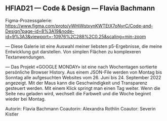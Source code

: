 ## HFIAD21 — Code & Design — Flavia Bachmann


Figma-Prozessgalerie:
https://www.figma.com/proto/yWHiWstxynKWTEtX7oNyrC/Code-and-Design?page-id=8%3A19&node-id=9%3A3&viewport=-10976%2C288%2C0.25&scaling=min-zoom


— Diese Galerie ist eine Auswahl meiner liebsten p5-Ergebnisse, die meine Entwicklung gut darstellen. Von simplen Flächen zu komplexeren Textanwendungen.

— Das Projekt «GOOGLE MONDAY» ist eine nach Wochentagen sortierte persönliche Browser History. Aus einem JSON-File werden von Montag bis Sonntag alle aufgesuchten Websites vom 26. Juni bis 24. September 2022 angezeigt. Mit der Maus kann die Geschwindigkeit und Transparenz gesteuert werden. Mit einem Klick springt man einen Tag weiter. Wenn die Seite neu geladen wird, wechselt die Farbwelt und die Woche beginnt wieder bei Montag.

Autorin:  Flavia Bachmann
Coautorin: Alexandra Rothlin
Coautor: Severin Kistler
